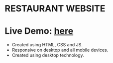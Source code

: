 # RESTAURANT WEBSITE 

# Live Demo: [here](https://mahn-bonnie.github.io/restaurant-website.github.io/)

 - Created using HTML, CSS and JS.
 - Responsive on desktop and all mobile devices.
 - Created using desktop technology.

